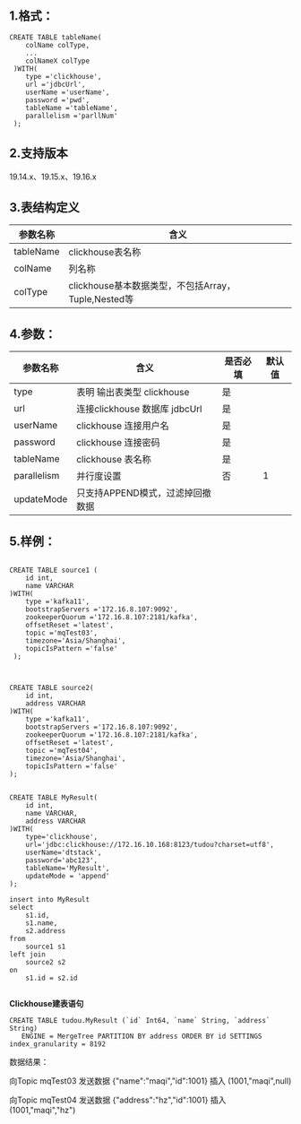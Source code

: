 ## 1.格式：
```
CREATE TABLE tableName(
    colName colType,
    ...
    colNameX colType
 )WITH(
    type ='clickhouse',
    url ='jdbcUrl',
    userName ='userName',
    password ='pwd',
    tableName ='tableName',
    parallelism ='parllNum'
 );

```

## 2.支持版本
 19.14.x、19.15.x、19.16.x
 
## 3.表结构定义
 
|参数名称|含义|
|----|---|
| tableName| clickhouse表名称|
| colName | 列名称|
| colType | clickhouse基本数据类型，不包括Array，Tuple,Nested等|

## 4.参数：

|参数名称|含义|是否必填|默认值|
|----|----|----|----|
|type |表明 输出表类型 clickhouse |是||
|url | 连接clickhouse 数据库 jdbcUrl |是||
|userName | clickhouse 连接用户名 |是||
| password | clickhouse 连接密码|是||
| tableName | clickhouse 表名称|是||
| parallelism | 并行度设置|否|1|
|updateMode| 只支持APPEND模式，过滤掉回撤数据|||

  
## 5.样例：


```

CREATE TABLE source1 (
    id int,
    name VARCHAR
)WITH(
    type ='kafka11',
    bootstrapServers ='172.16.8.107:9092',
    zookeeperQuorum ='172.16.8.107:2181/kafka',
    offsetReset ='latest',
    topic ='mqTest03',
    timezone='Asia/Shanghai',
    topicIsPattern ='false'
 );



CREATE TABLE source2(
    id int,
    address VARCHAR
)WITH(
    type ='kafka11',
    bootstrapServers ='172.16.8.107:9092',
    zookeeperQuorum ='172.16.8.107:2181/kafka',
    offsetReset ='latest',
    topic ='mqTest04',
    timezone='Asia/Shanghai',
    topicIsPattern ='false'
);


CREATE TABLE MyResult(
    id int,
    name VARCHAR,
    address VARCHAR
)WITH(
    type='clickhouse',
    url='jdbc:clickhouse://172.16.10.168:8123/tudou?charset=utf8',
    userName='dtstack',
    password='abc123',
    tableName='MyResult',
    updateMode = 'append'
);

insert into MyResult
select 
	s1.id,
	s1.name,
	s2.address
from 
	source1 s1
left join
	source2 s2
on 	
	s1.id = s2.id


 ```
 

**Clickhouse建表语句**

 
 ```aidl
CREATE TABLE tudou.MyResult (`id` Int64, `name` String, `address` String)
    ENGINE = MergeTree PARTITION BY address ORDER BY id SETTINGS index_granularity = 8192
```
 
 
 
 
数据结果：

向Topic mqTest03 发送数据  {"name":"maqi","id":1001}  插入 (1001,"maqi",null)

向Topic mqTest04 发送数据  {"address":"hz","id":1001} 插入  (1001,"maqi","hz")
 
 